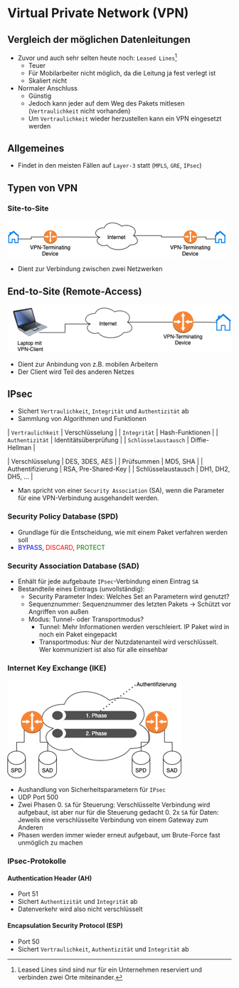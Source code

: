 # Virtual Private Network (VPN)
## Vergleich der möglichen Datenleitungen

* Zuvor und auch sehr selten heute noch: `Leased Lines`[^1]
    * Teuer
    * Für Mobilarbeiter nicht möglich, da die Leitung ja fest verlegt ist
    * Skaliert nicht
* Normaler Anschluss
    * Günstig
    * Jedoch kann jeder auf dem Weg des Pakets mitlesen (`Vertraulichkeit` nicht vorhanden)
    * Um `Vertraulichkeit` wieder herzustellen kann ein VPN eingesetzt werden

## Allgemeines

* Findet in den meisten Fällen auf `Layer-3` statt (`MPLS`, `GRE`, `IPsec`)

## Typen von VPN
### Site-to-Site

![Site-to-Site](../img/site2site_vpn.png)

* Dient zur Verbindung zwischen zwei Netzwerken

## End-to-Site (Remote-Access)

![End-to-Site](../img/end2site_vpn.png)

* Dient zur Anbindung von z.B. mobilen Arbeitern
* Der Client wird Teil des anderen Netzes

## IPsec

* Sichert `Vertraulichkeit`, `Integrität` und `Authentizität` ab
* Sammlung von Algorithmen und Funktionen

| `Vertraulichkeit`    | Verschlüsselung       |
| `Integrität`         | Hash-Funktionen       |
| `Authentizität`      | Identitätsüberprüfung |
| `Schlüsselaustausch` | Diffie-Hellman        |

| Verschlüsselung    | DES, 3DES, AES      |
| Prüfsummen         | MD5, SHA            |
| Authentifizierung  | RSA, Pre-Shared-Key |
| Schlüsselaustausch | DH1, DH2, DH5, …    |

* Man spricht von einer `Security Association` (SA), wenn die Parameter für eine VPN-Verbindung
  ausgehandelt werden.

### Security Policy Database (SPD)

* Grundlage für die Entscheidung, wie mit einem Paket verfahren werden soll
* <span style="color: blue">BYPASS</span>, <span style="color: red">DISCARD</span>,
  <span style="color: green">PROTECT</span>

### Security Association Database (SAD)

* Enhält für jede aufgebaute `IPsec`-Verbindung einen Eintrag `SA`
* Bestandteile eines Eintrags (unvollständig):
    * Security Parameter Index: Welches Set an Parametern wird genutzt?
    * Sequenznummer: Sequenznummer des letzten Pakets -> Schützt vor Angriffen von außen
    * Modus: Tunnel- oder Transportmodus?
        * Tunnel: Mehr Informationen werden verschleiert. IP Paket wird in noch ein Paket eingepackt
        * Transportmodus: Nur der Nutzdatenanteil wird verschlüsselt. Wer kommuniziert ist also für
          alle einsehbar

### Internet Key Exchange (IKE)

![IKE-Phasen](../img/ike_vpn.png)

* Aushandlung von Sicherheitsparametern für `IPsec`
* UDP Port 500
* Zwei Phasen
    0. `SA` für Steuerung: Verschlüsselte Verbindung wird aufgebaut, ist aber nur für die Steuerung
       gedacht
    0. 2x `SA` für Daten: Jeweils eine verschlüsselte Verbindung von einem Gateway zum Anderen
* Phasen werden immer wieder erneut aufgebaut, um Brute-Force fast unmöglich zu machen

### IPsec-Protokolle
#### Authentication Header (AH)

* Port 51
* Sichert `Authentizität` und `Integrität` ab
* Datenverkehr wird also nicht verschlüsselt

#### Encapsulation Security Protocol (ESP)

* Port 50
* Sichert `Vertraulichkeit`, `Authentizität` und `Integrität` ab

[^1]: Leased Lines sind sind nur für ein Unternehmen reserviert und verbinden zwei Orte miteinander.
